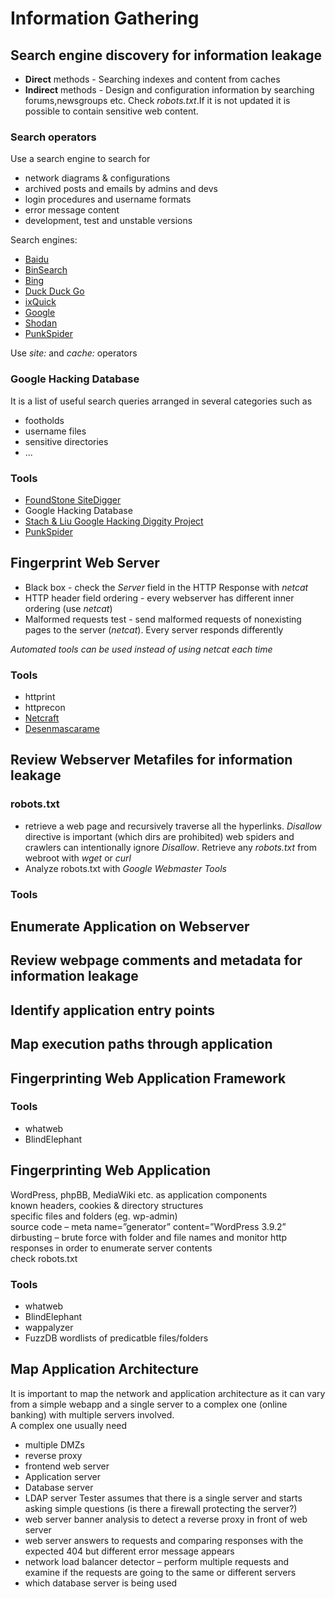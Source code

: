 # Information Gathering
## Search engine discovery for information leakage
- __Direct__ methods - Searching indexes and content from caches
- __Indirect__ methods - Design and configuration information by searching forums,newsgroups etc.
Check _robots.txt_.If it is not updated it is possible to contain sensitive web content.
### Search operators
Use a search engine to search for
- network diagrams & configurations
- archived posts and emails by admins and devs
- login procedures and username formats
- error message content
- development, test and unstable versions

Search engines:
- [Baidu](https://www.baidu.com/)
- [BinSearch](https://www.usenet.com/binsearch/)
- [Bing](https://www.bing.com/)
- [Duck Duck Go](https://duckduckgo.com/)
- [ixQuick](https://www.startpage.com/)
- [Google](https://www.google.com/)
- [Shodan](https://www.shodan.io/)
- [PunkSpider](https://punkspider.org/)

Use _site:_ and _cache:_ operators
### Google Hacking Database
It is a list of useful search queries arranged in several categories such as
- footholds
- username files
- sensitive directories
- ...

### Tools
- [FoundStone SiteDigger](https://foundstone-sitedigger.updatestar.com/)
- Google Hacking Database
- [Stach & Liu Google Hacking Diggity Project](https://resources.bishopfox.com/resources/tools/google-hacking-diggity/attack-tools/)
- [PunkSpider](https://punkspider.org/)


## Fingerprint Web Server
- Black box - check the _Server_ field in the HTTP Response with _netcat_
- HTTP header field ordering - every webserver has different inner ordering (use _netcat_)
- Malformed requests test - send malformed requests of nonexisting pages to the server (_netcat_). Every server responds differently

_Automated tools can be used instead of using netcat each time_

### Tools
- httprint
- httprecon
- [Netcraft](https://www.netcraft.com/)
- [Desenmascarame](https://desenmascara.me/)

## Review Webserver Metafiles for information leakage
### robots.txt
- retrieve a web page and recursively traverse all the hyperlinks. _Disallow_ directive is important (which dirs are prohibited) web spiders and crawlers can intentionally ignore _Disallow_. Retrieve any _robots.txt_ from webroot with _wget_ or _curl_ 
- Analyze robots.txt with _Google Webmaster Tools_

### <META>
  
### Tools  
  
## Enumerate Application on Webserver
## Review webpage comments and metadata for information leakage
## Identify application entry points
## Map execution paths through application
## Fingerprinting Web Application Framework
### Tools
- whatweb
- BlindElephant
## Fingerprinting Web Application
WordPress, phpBB, MediaWiki etc. as application components \
known headers, cookies & directory structures \
specific files and folders (eg. wp-admin) \
source code – meta name=”generator” content=”WordPress 3.9.2” \
dirbusting – brute force with folder and file names and monitor http responses in order to enumerate server contents \
check robots.txt 
### Tools
- whatweb
- BlindElephant
- wappalyzer
- FuzzDB wordlists of predicatble files/folders
## Map Application Architecture
It is important to map the network and application architecture as it can vary from a simple webapp and a single server to a complex one (online banking) with multiple servers involved. \
A complex one usually need 
- multiple DMZs 
- reverse proxy
- frontend web server
- Application server
- Database server
- LDAP server
Tester assumes that there is a single server and starts asking simple questions (is there a firewall protecting the server?)
- web server banner analysis to detect a reverse proxy in front of web server
- web server answers to requests and comparing responses with the expected 404 but different error message appears
- network load balancer detector – perform multiple requests and examine if the requests are going to the same or different servers
- which database server is being used
